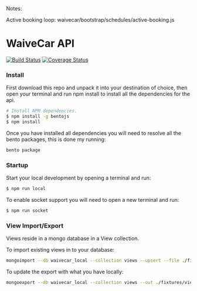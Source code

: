 Notes:

Active booking loop: waivecar/bootstrap/schedules/active-booking.js

WaiveCar API
============

[![Build Status](https://magnum.travis-ci.com/clevertech/Waivecar.svg?token=EMVjzHuEYHd2d2DHdQxn&branch=api/development)](https://magnum.travis-ci.com/clevertech/Waivecar)
[![Coverage Status](https://devops.clevertech.biz/api/coverage/badge?token=fhrk45ASDA45asdkj545434343&repo=clevertech%2FWaivecar&branch=api/development)](https://devops.clevertech.biz/api/coverage/report?token=fhrk45ASDA45asdkj545434343&repo=clevertech%2FWaivecar&branch=api/development)

### Install

First download this repo and unpack it into your destination of choice, then open your terminal and run npm install to install all the dependencies for the api.

```sh
# Install NPM dependencies.
$ npm install -g bentojs
$ npm install
```

Once you have installed all dependencies you will need to resolve all the bento packages, this is done my running:

```sh
bento package
```

### Startup

Start your local development by opening a terminal and run:

```sh
$ npm run local
```

To enable socket support you will need to open a new terminal and run:

```sh
$ npm run socket
```

### View Import/Export

Views reside in a mongo database in a View collection.

To import existing views in to your database:

```sh
mongoimport --db waivecar_local --collection views --upsert --file ./fixtures/views.json
```

To update the export with what you have locally:

```sh
mongoexport --db waivecar_local --collection views --out ./fixtures/views.json
```

